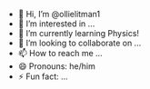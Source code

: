 - 👋 Hi, I’m @ollielitman1
- 👀 I’m interested in ...
- 🌱 I’m currently learning Physics!
- 💞️ I’m looking to collaborate on ...
- 📫 How to reach me ...
- 😄 Pronouns: he/him
- ⚡ Fun fact: ...

<!---
ollielitman1/ollielitman1 is a ✨ special ✨ repository because its `README.md` (this file) appears on your GitHub profile.
You can click the Preview link to take a look at your changes.
--->
